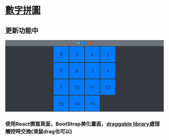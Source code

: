 <h1><a href="https://tdtb12.github.io/React_puzzle/">數字拼圖</a></h1>
<h2>更新功能中</h2>
<img src="./Demo.JPG"/>
<h3>
  使用React撰寫頁面，BootStrap美化畫面，<a href="https://github.com/Shopify/draggable">draggable library</a>處理觸控時交換(滑鼠drag也可以)
</h3>
